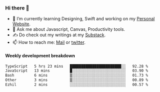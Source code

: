 ### Hi there 👋

- 🌱 I’m currently learning Designing, Swift and working on my [Personal Website](https://kvaishak.com/).
- 💬 Ask me about Javascript, Canvas,  Productivity tools. 
- :writing_hand: Do check out my writings at my [Substack](https://kvaishak.substack.com/).
- 📫 How to reach me: [Mail](mailto:vaishak.kaippanchery@gmail.com) or [twitter](https://twitter.com/kvaishack).


#### Weekly development breakdown

<!--START_SECTION:waka-->

```txt
TypeScript   5 hrs 23 mins   ███████████████████████░░   92.28 %
JavaScript   13 mins         █░░░░░░░░░░░░░░░░░░░░░░░░   03.90 %
Bash         6 mins          ▒░░░░░░░░░░░░░░░░░░░░░░░░   01.73 %
Other        3 mins          ▒░░░░░░░░░░░░░░░░░░░░░░░░   00.89 %
Ezhil        2 mins          ░░░░░░░░░░░░░░░░░░░░░░░░░   00.57 %
```

<!--END_SECTION:waka-->
